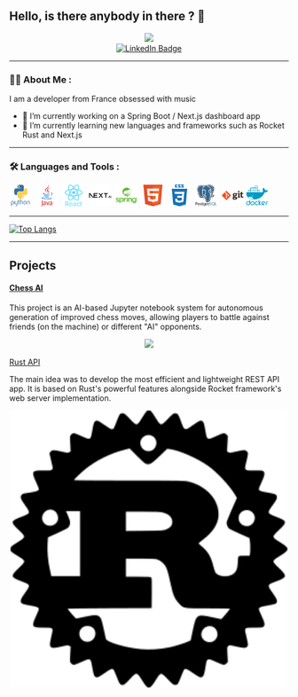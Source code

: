 ## Hello, is there anybody in there ? 👋

<div id="header" align="center">
  <img src="https://media1.giphy.com/media/v1.Y2lkPTc5MGI3NjExazFoMnNjbXNsM3U0M3Y0d2VicnZqeHIwZDN4bW1lbndqZ3Voc2F3eCZlcD12MV9pbnRlcm5hbF9naWZfYnlfaWQmY3Q9Zw/5xaOcLC3iSuDkg7DfBm/giphy.gif" width="200"/>
</div>

<div id="badges" align="center">
    <a href="https://www.linkedin.com/in/antoine-dautrait-34150b1b9/">
        <img src="https://img.shields.io/badge/LinkedIn-blue?style=for-the-badge&logo=linkedin&logoColor=white" alt="LinkedIn Badge"/>
    </a>
</div>

---

### :technologist: About Me :
I am a developer from France obsessed with music
- 🔭 I’m currently working on a Spring Boot / Next.js dashboard app
- 🌱 I’m currently learning new languages and frameworks such as Rocket Rust and Next.js

---

### :hammer_and_wrench: Languages and Tools :

<div>
  <img src="https://github.com/devicons/devicon/blob/master/icons/python/python-original-wordmark.svg" title="Python" alt="Python" width="40" height="40"/>&nbsp;
  <img src="https://github.com/devicons/devicon/blob/master/icons/java/java-original-wordmark.svg" title="Java" alt="Java" width="40" height="40"/>&nbsp;
  <img src="https://github.com/devicons/devicon/blob/master/icons/react/react-original-wordmark.svg" title="React" alt="React" width="40" height="40"/>&nbsp;
  <img src="https://github.com/devicons/devicon/blob/master/icons/nextjs/nextjs-original-wordmark.svg" title="Nextjs" alt="Nextjs" width="40" height="40"/>&nbsp;
  <img src="https://github.com/devicons/devicon/blob/master/icons/spring/spring-original-wordmark.svg" title="Spring" alt="Spring" width="40" height="40"/>&nbsp;
  <img src="https://github.com/devicons/devicon/blob/master/icons/html5/html5-original.svg" title="HTML5" alt="HTML" width="40" height="40"/>&nbsp;
  <img src="https://github.com/devicons/devicon/blob/master/icons/css3/css3-plain-wordmark.svg"  title="CSS3" alt="CSS" width="40" height="40"/>&nbsp;
  <img src="https://github.com/devicons/devicon/blob/master/icons/postgresql/postgresql-original-wordmark.svg" title="PostgreSQL"  alt="PostgreSQL" width="40" height="40"/>&nbsp;
  <img src="https://github.com/devicons/devicon/blob/master/icons/git/git-original-wordmark.svg" title="Git" **alt="Git" width="40" height="40"/>
  <img src="https://github.com/devicons/devicon/blob/master/icons/docker/docker-plain-wordmark.svg" title="Docker" alt="Docker" width="40" height="40"/>&nbsp;
</div>

---

[![Top Langs](https://github-readme-stats.vercel.app/api/top-langs/?username=GaufredeDouglas&layout=compact&theme=vision-friendly-dark)](https://github.com/anuraghazra/github-readme-stats)


---

## Projects

#### [Chess AI](https://github.com/GaufredeDouglas/Chess_AI)

This project is an AI-based Jupyter notebook system for autonomous generation of improved chess moves, allowing players to battle against friends (on the machine) or different "AI" opponents.

<p align="center">
	<a href="https://github.com/GaufredeDouglas/Chess_AI"><img src="https://github.com/GaufredeDouglas/GaufredeDouglas/chess.gif" width="500"></a>
</p

#### [Rust API](https://github.com/GaufredeDouglas/ApiRust)

The main idea was to develop the most efficient and lightweight REST API app. It is based on Rust's powerful features alongside Rocket framework's web server implementation.

<p align="center">
	<a href="https://github.com/GaufredeDouglas/ApiRust"><img src="https://github.com/devicons/devicon/blob/master/icons/rust/rust-original.svg" width="500"></a>
</p
